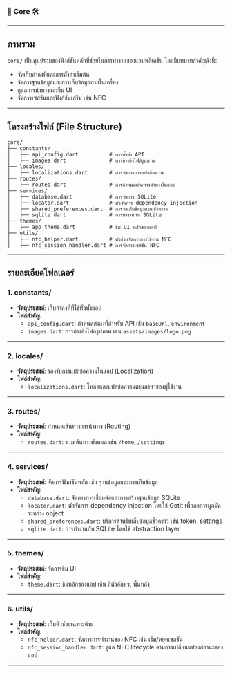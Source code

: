 ### 📂 Core 🛠️

---

## ภาพรวม

`core/` เป็นศูนย์รวมของฟังก์ชันหลักที่ช่วยในการทำงานของแอปพลิเคชัน โดยมีบทบาทสำคัญดังนี้:
- จัดเก็บค่าคงที่และการตั้งค่าเริ่มต้น
- จัดการฐานข้อมูลและการเก็บข้อมูลภายในเครื่อง
- ดูแลการนำทางและธีม UI
- จัดการเซสชันและฟังก์ชันเสริม เช่น NFC

---

## โครงสร้างไฟล์ (File Structure)

```plaintext
core/
├── constants/
│   ├── api_config.dart          # การตั้งค่า API
│   ├── images.dart              # การอ้างอิงไฟล์รูปภาพ
├── locales/
│   ├── localizations.dart       # การจัดการการแปลข้อความ
├── routes/
│   ├── routes.dart              # การกำหนดเส้นทางนำทางในแอป
├── services/
│   ├── database.dart            # การจัดการ SQLite
│   ├── locator.dart             # ตัวจัดการ dependency injection
│   ├── shared_preferences.dart  # การจัดเก็บข้อมูลแบบชั่วคราว
│   ├── sqlite.dart              # การทำงานกับ SQLite
├── themes/
│   ├── app_theme.dart           # ธีม UI หลักของแอป
├── utils/
│   ├── nfc_helper.dart          # ตัวช่วยจัดการการใช้งาน NFC
│   ├── nfc_session_handler.dart # การจัดการเซสชัน NFC
```

---

## รายละเอียดโฟลเดอร์

### **1. constants/**
- **วัตถุประสงค์**: เก็บค่าคงที่ที่ใช้ทั่วทั้งแอป
- **ไฟล์สำคัญ**:
  - `api_config.dart`: กำหนดค่าคงที่สำหรับ API เช่น `baseUrl`, `environment`
  - `images.dart`: การอ้างอิงไฟล์รูปภาพ เช่น `assets/images/logo.png`

---

### **2. locales/**
- **วัตถุประสงค์**: รองรับการแปลข้อความในแอป (Localization)
- **ไฟล์สำคัญ**:
  - `localizations.dart`: โหลดและแปลข้อความตามภาษาของผู้ใช้งาน

---

### **3. routes/**
- **วัตถุประสงค์**: กำหนดเส้นทางการนำทาง (Routing)
- **ไฟล์สำคัญ**:
  - `routes.dart`: รวมเส้นทางทั้งหมด เช่น `/home`, `/settings`

---

### **4. services/**
- **วัตถุประสงค์**: จัดการฟังก์ชันหลัก เช่น ฐานข้อมูลและการเก็บข้อมูล
- **ไฟล์สำคัญ**:
  - `database.dart`: จัดการการเชื่อมต่อและการสร้างฐานข้อมูล SQLite
  - `locator.dart`: ตัวจัดการ dependency injection โดยใช้ GetIt เพื่อลดการผูกมัดระหว่าง object
  - `shared_preferences.dart`: บริการสำหรับเก็บข้อมูลชั่วคราว เช่น token, settings
  - `sqlite.dart`: การทำงานกับ SQLite โดยใช้ abstraction layer

---

### **5. themes/**
- **วัตถุประสงค์**: จัดการธีม UI
- **ไฟล์สำคัญ**:
  - `theme.dart`: ธีมหลักของแอป เช่น สีตัวอักษร, พื้นหลัง

---

### **6. utils/**
- **วัตถุประสงค์**: เก็บตัวช่วยเฉพาะด้าน
- **ไฟล์สำคัญ**:
  - `nfc_helper.dart`: จัดการการทำงานของ NFC เช่น เริ่ม/หยุดเซสชัน
  - `nfc_session_handler.dart`: ดูแล NFC lifecycle ตามการเปลี่ยนแปลงสถานะของแอป

---
